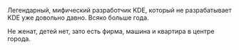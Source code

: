 Легендарный, мифический разработчик KDE, который не разрабатывает KDE
уже довольно давно. Всяко больше года.

Не женат, детей нет, зато есть фирма, машина и квартира в центре города.
